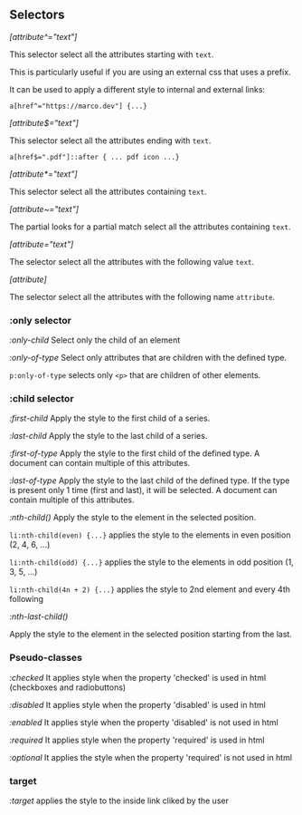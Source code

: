 
## Selectors

_[attribute^="text"]_

This selector select all the attributes starting with `text`.

This is particularly useful if you are using an external css that uses a prefix.

It can be used to apply a different style to internal and external links:

`a[href^="https://marco.dev"] {...}`

_[attribute$="text"]_

This selector select all the attributes ending with `text`.

`a[href$=".pdf"]::after { ... pdf icon ...}`

_[attribute*="text"]_

This selector select all the attributes containing `text`.

_[attribute~="text"]_

The partial looks for a partial match select all the attributes containing `text`.

_[attribute="text"]_

The selector select all the attributes with the following value `text`.

_[attribute]_

The selector select all the attributes with the following name `attribute`.

### :only selector

_:only-child_
Select only the child of an element

_:only-of-type_
Select only attributes that are children with the defined type.

`p:only-of-type` selects only `<p>` that are children of other elements.

### :child selector

_:first-child_
Apply the style to the first child of a series.

_:last-child_
Apply the style to the last child of a series.

_:first-of-type_
Apply the style to the first child of the defined type. A document can contain multiple of this attributes.

_:last-of-type_
Apply the style to the last child of the defined type. If the type is present only 1 time (first and last), it will be selected.
A document can contain multiple of this attributes.

_:nth-child()_
Apply the style to the element in the selected position.

`li:nth-child(even) {...}` applies the style to the elements in even position (2, 4, 6, ...)

`li:nth-child(odd) {...}` applies the style to the elements in odd position (1, 3, 5, ...)

`li:nth-child(4n + 2) {...}` applies the style to 2nd element and every 4th following

_:nth-last-child()_

Apply the style to the element in the selected position starting from the last.

### Pseudo-classes

_:checked_
It applies style when the property 'checked' is used in html (checkboxes and radiobuttons)

_:disabled_
It applies style when the property 'disabled' is used in html

_:enabled_
It applies style when the property 'disabled' is not used in html


_:required_
It applies style when the property 'required' is used in html

_:optional_
It applies the style when the property 'required' is not used in html

### target

_:target_ applies the style to the inside link cliked by the user
